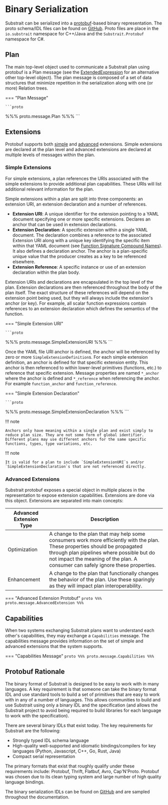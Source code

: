 # Binary Serialization

Substrait can be serialized into a [protobuf](https://developers.google.com/protocol-buffers)-based binary representation. The proto schema/IDL files can be found on [GitHub](https://github.com/substrait-io/substrait/tree/main/proto/substrait). Proto files are place in the `io.substrait` namespace for C++/Java and the `Substrait.Protobuf` namespace for C#.


## Plan

The main top-level object used to communicate a Substrait plan using protobuf is a Plan message (see the [ExtendedExpression](/expressions/extended_expression/) for an alternative other top-level object). The plan message is composed of a set of data structures that minimize repetition in the serialization along with one (or more) Relation trees. 

=== "Plan Message"

    ```proto
%%% proto.message.Plan %%%
    ```

## Extensions
Protobuf supports both [simple](/extensions/#simple-extensions) and [advanced](/extensions/#advanced-extensions) extensions. Simple extensions are declared at the plan level and advanced extensions are declared at multiple levels of messages within the plan.

### Simple Extensions

For simple extensions, a plan references the URIs associated with the simple extensions to provide additional plan capabilities. These URIs will list additional relevant information for the plan. 

Simple extensions within a plan are split into three components: an extension URI, an extension declaration and a number of references.

* **Extension URI**: A unique identifier for the extension pointing to a YAML document specifying one or more specific extensions. Declares an anchor that can be used in extension declarations.  
* **Extension Declaration**: A specific extension within a single YAML document. The declaration combines a reference to the associated Extension URI along with a unique key identifying the specific item within that YAML document (see [Function Signature Compound Names](/extensions/#function-signature-compound-names)). It also defines a declaration anchor. The anchor is a plan-specific unique value that the producer creates as a key to be referenced elsewhere.
* **Extension Reference**: A specific instance or use of an extension declaration within the plan body.

Extension URIs and declarations are encapsulated in the top level of the plan. Extension declarations are then referenced throughout the body of the plan itself. The exact structure of these references will depend on the extension point being used, but they will always include the extension's anchor (or key). For example, all scalar function expressions contain references to an extension declaration which defines the semantics of the function.

=== "Simple Extension URI"

    ```proto
%%% proto.message.SimpleExtensionURI %%%
    ```

Once the YAML file URI anchor is defined, the anchor will be referenced by zero or more `SimpleExtensionDefinition`s. For each simple extension definition, an anchor is defined for that specific extension entity. This anchor is then referenced to within lower-level primitives (functions, etc.) to reference that specific extension. Message properties are named `*_anchor` where the anchor is defined and `*_reference` when referencing the anchor. For example `function_anchor` and `function_reference`.

=== "Simple Extension Declaration"

    ```proto
%%% proto.message.SimpleExtensionDeclaration %%%
    ```

!!! note

    Anchors only have meaning within a single plan and exist simply to reduce plan size. They are not some form of global identifier. Different plans may use different anchors for the same specific functions, types, type variations, etc.

!!! note

    It is valid for a plan to include `SimpleExtensionURI`s and/or `SimpleExtensionDeclaration`s that are not referenced directly.



### Advanced Extensions

Substrait protobuf exposes a special object in multiple places in the representation to expose extension capabilities. Extensions are done via this object. Extensions are separated into main concepts: 

| Advanced Extension Type | Description                                                  |
| ----------------------- | ------------------------------------------------------------ |
| Optimization            | A change to the plan that may help some consumers work more efficiently with the plan. These properties should be propagated through plan pipelines where possible but do not impact the meaning of the plan. A consumer can safely ignore these properties. |
| Enhancement             | A change to the plan that functionally changes the behavior of the plan. Use these sparingly as they will impact plan interoperability. |

=== "Advanced Extension Protobuf"
    ```proto
%%% proto.message.AdvancedExtension %%%
    ```

## Capabilities

When two systems exchanging Substrait plans want to understand each other's capabilities, they may exchange a `Capabilities` message. The capabilities message provides information on the set of simple and advanced extensions that the system supports.

=== "Capabilities Message"
    ```proto
%%% proto.message.Capabilities %%%
    ```

## Protobuf Rationale

The binary format of Substrait is designed to be easy to work with in many languages. A key requirement is that someone can take the binary format IDL and use standard tools to build a set of primitives that are easy to work with in any of a number of languages. This allows communities to build and use Substrait using only a binary IDL and the specification (and allows the Substrait project to avoid being required to build libraries for each language to work with the specification).

There are several binary IDLs that exist today. The key requirements for Substrait are the following:

* Strongly typed IDL schema language
* High-quality well-supported and idiomatic bindings/compilers for key languages (Python, Javascript, C++, Go, Rust, Java)
* Compact serial representation

The primary formats that exist that roughly qualify under these requirements include: Protobuf, Thrift, Flatbuf, Avro, Cap'N'Proto. Protobuf was chosen due to its clean typing system and large number of high quality language bindings. 

The binary serialization IDLs can be found on [GitHub](https://github.com/substrait-io/substrait/tree/main/proto/substrait) and are sampled throughout the documentation.






